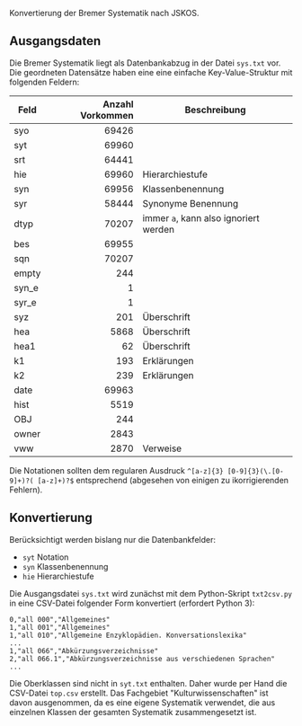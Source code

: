 Konvertierung der Bremer Systematik nach JSKOS.

## Ausgangsdaten

Die Bremer Systematik liegt als Datenbankabzug in der Datei `sys.txt` vor. Die geordneten Datensätze haben eine eine einfache Key-Value-Struktur mit folgenden Feldern:

Feld| Anzahl Vorkommen | Beschreibung           
----| ----------------:| -------------
syo | 69426 |
syt | 69960 |
srt | 64441 |
hie | 69960 | Hierarchiestufe
syn | 69956 | Klassenbenennung
syr | 58444 | Synonyme Benennung   
dtyp| 70207 | immer `a`, kann also ignoriert werden
bes | 69955 |
sqn | 70207 |
empty| 244  |
syn_e|   1  |
syr_e|   1  |
syz  | 201  | Überschrift
hea  | 5868 | Überschrift
hea1 |   62 | Überschrift
k1  |   193 | Erklärungen 
k2  |   239 | Erklärungen 
date|    69963|
hist|    5519|
OBJ| 244    |
owner| 2843|
vww | 2870 | Verweise    

Die Notationen sollten dem regularen Ausdruck `^[a-z]{3} [0-9]{3}(\.[0-9]+)?( [a-z]+)?$` entsprechend (abgesehen von einigen zu ikorrigierenden Fehlern).

## Konvertierung

Berücksichtigt werden bislang nur die Datenbankfelder:

* `syt` Notation
* `syn` Klassenbenennung
* `hie` Hierarchiestufe

Die Ausgangsdatei `sys.txt` wird zunächst mit dem Python-Skript `txt2csv.py` in eine CSV-Datei folgender Form konvertiert (erfordert Python 3):

~~~
0,"all 000","Allgemeines"
1,"all 001","Allgemeines"
1,"all 010","Allgemeine Enzyklopädien. Konversationslexika"
...
1,"all 066","Abkürzungsverzeichnisse"
2,"all 066.1","Abkürzungsverzeichnisse aus verschiedenen Sprachen"
...
~~~

Die Oberklassen sind nicht in `syt.txt` enthalten. Daher wurde per Hand die CSV-Datei `top.csv` erstellt. Das Fachgebiet "Kulturwissenschaften" ist davon ausgenommen, da es eine eigene Systematik verwendet, die aus einzelnen Klassen der gesamten Systematik zusammengesetzt ist.

